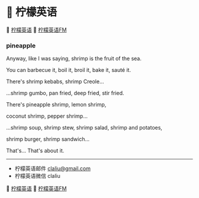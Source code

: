 # 🍋 柠檬英语

🍋 [柠檬英语](http://www.qin.me/)
🍋 [柠檬英语FM](http://www.qin.me/fm.html)

### pineapple

Anyway, like I was saying,
shrimp is the fruit of the sea.

You can barbecue it,
boil it, broil it, bake it, sauté it.

There's shrimp kebabs, shrimp Creole...

...shrimp gumbo, pan fried,
deep fried, stir fried.

There's pineapple shrimp,
lemon shrimp,

coconut shrimp, pepper shrimp...

...shrimp soup, shrimp stew,
shrimp salad, shrimp and potatoes,

shrimp burger, shrimp sandwich...

That's... That's about it.

***

* 柠檬英语邮件 claliu@gmail.com
* 柠檬英语微信 claliu

🍋 [柠檬英语](http://www.qin.me/)
🍋 [柠檬英语FM](http://www.qin.me/fm.html)
